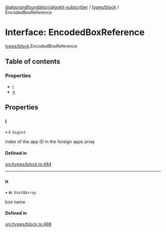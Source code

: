 [@algorandfoundation/algokit-subscriber](../README.md) / [types/block](../modules/types_block.md) / EncodedBoxReference

# Interface: EncodedBoxReference

[types/block](../modules/types_block.md).EncodedBoxReference

## Table of contents

### Properties

- [i](types_block.EncodedBoxReference.md#i)
- [n](types_block.EncodedBoxReference.md#n)

## Properties

### i

• **i**: `bigint`

index of the app ID in the foreign apps array

#### Defined in

[src/types/block.ts:484](https://github.com/algorandfoundation/algokit-subscriber-ts/blob/main/src/types/block.ts#L484)

___

### n

• **n**: `Uint8Array`

box name

#### Defined in

[src/types/block.ts:488](https://github.com/algorandfoundation/algokit-subscriber-ts/blob/main/src/types/block.ts#L488)

